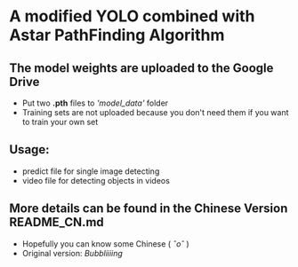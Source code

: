 # A modified YOLO combined with Astar PathFinding Algorithm 

## The model weights are uploaded to the Google Drive 
* Put two **.pth** files to _'model_data'_ folder 
* Training sets are not uploaded because you don't need them if you want to train your own set

## Usage: 
* predict file for single image detecting 
* video file for detecting objects in videos 

## More details can be found in the Chinese Version README_CN.md 
* Hopefully you can know some Chinese  ( *ˆoˆ* )
* Original version: _Bubbliiiing_